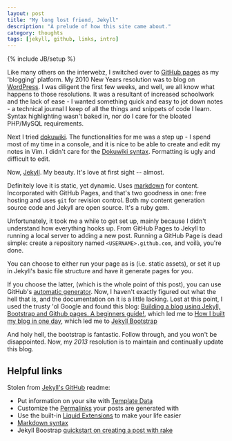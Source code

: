 ```yaml
---
layout: post
title: "My long lost friend, Jekyll"
description: "A prelude of how this site came about."
category: thoughts
tags: [jekyll, github, links, intro]
---
```

{% include JB/setup %}

Like many others on the interwebz, I switched over to [GitHub pages](http://pages.github.com/) as my 'blogging' platform.
My 2010 New Years resolution was to blog on [WordPress](http://wordpress.com). I was diligent the first few weeks, and well, we all know what happens to those resolutions.
It was a resultant of increased schoolwork and the lack of ease - I wanted something quick and easy to jot down notes - a technical journal I keep of all the things and snippets of code
I learn. Syntax highlighting wasn't baked in, nor do I care for the bloated PHP/MySQL requirements.

Next I tried [dokuwiki](https://www.dokuwiki.org/dokuwiki). The functionalities for me was a step up - I spend most of my time in a console, and it is nice to be able to create and edit my
notes in Vim. I didn't care for the [Dokuwiki syntax](https://www.dokuwiki.org/wiki:syntax). Formatting is ugly and difficult to edit.

Now, [Jekyll](https://github.com/mojombo/jekyll). My beauty. It's love at first sight -- almost. 

Definitely love it is static, yet dynamic. Uses [markdown](http://daringfireball.net/projects/markdown/) for content. Incorporated with GitHub Pages, and that's two goodness in one:
free hosting and uses `git` for revision control. Both my content generation source code and Jekyll are open source. It's a ruby gem.

Unfortunately, it took me a while to get set up, mainly because I didn't understand how everything hooks up. From GitHub Pages to Jekyll to running a local server to adding a new post.
Running a GitHub Page is dead simple: create a repository named `<USERNAME>.github.com`, and voilà, you're done.

You can choose to either run your page as is (i.e. static assets), or set it up in Jekyll's basic file structure and have it generate pages for you.

If you choose the latter, (which is the whole point of this post), you can use GitHub's [automatic generator](https://help.github.com/articles/creating-pages-with-the-automatic-generator).
Now, I haven't exactly figured out what the hell that is, and the documentation on it is a little lacking. Lost at this point, I used the trusty 'ol Google and found this blog:
[Building a blog using Jekyll, Bootstrap and Github pages. A beginners guide!](http://in-the-attic.com/2013/01/04/building-a-blog-using-jekyll-bootstrap-and-github-pages-a-beginners-guide/),
which led me to [How I built my blog in one day](http://erjjoines.github.com/blog/How-I-built-my-blog-in-one-day/), which led me to [Jekyll Bootstrap](http://jekyllbootstrap.com/)

And holy hell, the bootstrap is fantastic. Follow through, and you won't be disappointed. Now, my *2013* resolution is to maintain and continually update this blog.

## Helpful links
Stolen from [Jekyll's GitHub](https://github.com/mojombo/jekyll) readme:
* Put information on your site with [Template Data](http://wiki.github.com/mojombo/jekyll/template-data)
* Customize the [Permalinks](http://wiki.github.com/mojombo/jekyll/permalinks) your posts are generated with
* Use the built-in [Liquid Extensions](http://wiki.github.com/mojombo/jekyll/liquid-extensions) to make your life easier
* [Markdown syntax](http://daringfireball.net/projects/markdown/syntax)
* Jekyll Boostrap [quickstart on creating a post with rake](http://jekyllbootstrap.com/usage/jekyll-quick-start.html#2_create_a_post)
